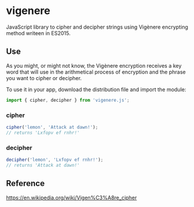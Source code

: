 # vigenere

JavaScript library to cipher and decipher strings using Vigènere encrypting method writeen in ES2015.

## Use

As you might, or might not know, the Vigènere encryption receives a key word that will use in the arithmetical process of encryption and the phrase you want to cipher or decipher.

To use it in your app, download the distribution file and import the module:

```js
import { cipher, decipher } from 'vigenere.js';
```

### cipher

```js
cipher('lemon', 'Attack at dawn!');
// returns 'Lxfopv ef rnhr!'
```

### decipher

```js
decipher('lemon', 'Lxfopv ef rnhr!');
// returns 'Attack at dawn!'
```

## Reference

<a href="https://en.wikipedia.org/wiki/Vigen%C3%A8re_cipher" target="_blank">https://en.wikipedia.org/wiki/Vigen%C3%A8re_cipher</a>